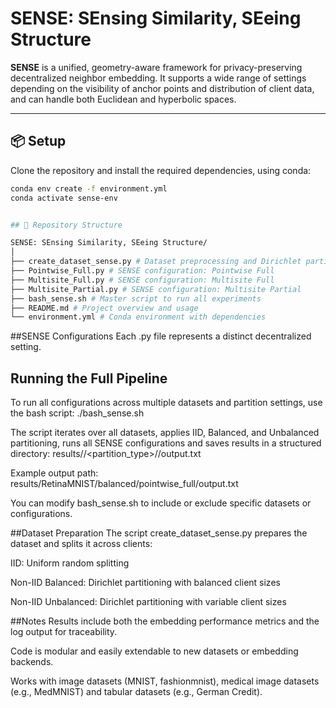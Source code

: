 # SENSE: SEnsing Similarity, SEeing Structure

**SENSE** is a unified, geometry-aware framework for privacy-preserving decentralized neighbor embedding. It supports a wide range of settings depending on the visibility of anchor points and distribution of client data, and can handle both Euclidean and hyperbolic spaces.

---

## 📦 Setup

Clone the repository and install the required dependencies, using conda:


```bash
conda env create -f environment.yml
conda activate sense-env


## 📁 Repository Structure

SENSE: SEnsing Similarity, SEeing Structure/
│
├── create_dataset_sense.py # Dataset preprocessing and Dirichlet partitioning
├── Pointwise_Full.py # SENSE configuration: Pointwise Full
├── Multisite_Full.py # SENSE configuration: Multisite Full
├── Multisite_Partial.py # SENSE configuration: Multisite Partial
├── bash_sense.sh # Master script to run all experiments
├── README.md # Project overview and usage
└── environment.yml # Conda environment with dependencies

```
##SENSE Configurations
Each .py file represents a distinct decentralized setting.

## Running the Full Pipeline
To run all configurations across multiple datasets and partition settings, use the bash script:
./bash_sense.sh

The script iterates over all datasets, applies IID, Balanced, and Unbalanced partitioning, runs all SENSE configurations and saves results in a structured directory:
results/<dataset>/<partition_type>/<config>/output.txt

Example output path:
results/RetinaMNIST/balanced/pointwise_full/output.txt

You can modify bash_sense.sh to include or exclude specific datasets or configurations.

##Dataset Preparation
The script create_dataset_sense.py prepares the dataset and splits it across clients:

IID: Uniform random splitting

Non-IID Balanced: Dirichlet partitioning with balanced client sizes

Non-IID Unbalanced: Dirichlet partitioning with variable client sizes

##Notes
Results include both the embedding performance metrics and the log output for traceability.

Code is modular and easily extendable to new datasets or embedding backends.

Works with image datasets (MNIST, fashionmnist), medical image datasets (e.g., MedMNIST) and tabular datasets (e.g., German Credit).

